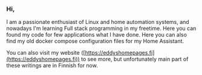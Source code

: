 ### Hi,
I am a passionate enthusiast of Linux and home automation systems, and nowadays I'm learning Full stack programming in my freetime. Here you can found my code for few applications what I have done. Here you can also find my old docker compose configuration files for my Home Assistant.

You can also visit my website ([https://eddyshomepages.fi](https://eddyshomepages.fi)) to see more, but unfortunately main part of these writings are in Finnish for now.

<!--
**EsaPo/EsaPo** is a ✨ _special_ ✨ repository because its `README.md` (this file) appears on your GitHub profile.

Here are some ideas to get you started:

- 🔭 I’m currently working on ...
- 🌱 I’m currently learning ...
- 👯 I’m looking to collaborate on ...
- 🤔 I’m looking for help with ...
- 💬 Ask me about ...
- 📫 How to reach me: ...
- 😄 Pronouns: ...
- ⚡ Fun fact: ...
-->
